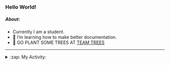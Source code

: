 ### Hello World!

##### About:
- Currently I am a student.
- 🌱 I’m learning how to make better documentation.
- 🌱 GO PLANT SOME TREES AT [TEAM TREES](https://teamtrees.org/)

---
<details>
  <summary>:zap: My Activity:</summary>
  
<!--START_SECTION:waka-->
![Code Time](http://img.shields.io/badge/Code%20Time-1%2C125%20hrs%2010%20mins-blue)

**I'm a Night 🦉** 

```text
🌞 Morning                1134 commits        ██░░░░░░░░░░░░░░░░░░░░░░░   08.32 % 
🌆 Daytime                5069 commits        █████████░░░░░░░░░░░░░░░░   37.17 % 
🌃 Evening                3900 commits        ███████░░░░░░░░░░░░░░░░░░   28.60 % 
🌙 Night                  3535 commits        ██████░░░░░░░░░░░░░░░░░░░   25.92 % 
```
📅 **I'm Most Productive on Wednesday** 

```text
Monday                   2126 commits        ████░░░░░░░░░░░░░░░░░░░░░   15.59 % 
Tuesday                  1686 commits        ███░░░░░░░░░░░░░░░░░░░░░░   12.36 % 
Wednesday                3213 commits        ██████░░░░░░░░░░░░░░░░░░░   23.56 % 
Thursday                 1571 commits        ███░░░░░░░░░░░░░░░░░░░░░░   11.52 % 
Friday                   1313 commits        ██░░░░░░░░░░░░░░░░░░░░░░░   09.63 % 
Saturday                 1248 commits        ██░░░░░░░░░░░░░░░░░░░░░░░   09.15 % 
Sunday                   2481 commits        █████░░░░░░░░░░░░░░░░░░░░   18.19 % 
```


📊 **This Week I Spent My Time On** 

```text
🔥 Editors: 
VS Code                  2 hrs 41 mins       █████████████████████████   100.00 % 

🐱‍💻 Projects: 
praise                   1 hr 59 mins        ██████████████████░░░░░░░   73.79 % 
discord-bot              30 mins             █████░░░░░░░░░░░░░░░░░░░░   18.71 % 
CSF22                    12 mins             ██░░░░░░░░░░░░░░░░░░░░░░░   07.50 % 
```


 Last Updated on 20/05/2023 23:07:16 UTC
<!--END_SECTION:waka-->
</details>
